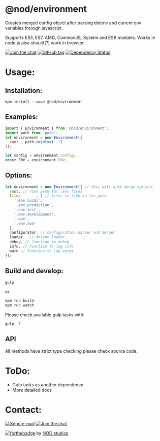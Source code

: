 # @nod/environment

Creates merged config object after parsing dotenv and current env variables through javascript.

Supports ES5, ES7, AMD, CommonJS, System and ES6 modules.
Works in node.js also should(?) work in browser.

[![Join the chat][gitter-image]][gitter-url]
[![GitHub tag][tag-image]][tag-url]
[![Dependency Status][david-image]][david-url]

# Usage:

## Installation:
```
npm install --save @nod/environment
```

## Examples:

```javascript
import { Environment } from '@nod/environment';
import path from 'path';
let environment = new Environment({
  root : path.resolve('.')
});

let config = environment.config;
const ENV = environment.ENV;
```

## Options:
```javascript
let environment = new Environment({ // this will auto merge options
  root, // root path for .env files
  files       : [ // files to look in the path
    '.env.local',
    '.env.production',
    '.env.test',
    '.env.development',
    '.env',
    '.env.nod'
  ],
  configurator, // configuration parser and merger
  loader,  // dotenv loader
  debug, // function to debug
  info, // function to log info
  warn // function to log warns
});
```

## Build and develop:
```bash
gulp
```
or
```bash
npm run build
npm run watch
```
Please check available gulp tasks with:
```bash
gulp -T
```

## API
All methods have strict type checking please check source code.

# ToDo:
- Gulp tasks as another dependency
- More detailed docs

# Contact:
[![Send e-mail][mail-image]][mail-url]
[![Join the chat][gitter-image]][gitter-url]

[![forthebadge](http://forthebadge.com/images/badges/built-with-love.svg)](http://nod.st)
by [NOD studios](http://nod.st)


[logo-image]: ./image/logo.strap.png?raw=true
[repo-url]: https://github.com/NOD-studios/environment
[david-url]: https://david-dm.org/NOD-studios/environment
[david-image]: https://david-dm.org/NOD-studios/environment.svg
[gitter-image]: https://img.shields.io/badge/GITTER-join%20chat-green.svg
[gitter-url]: http://bit.ly/NOD-chat
[mail-image]: https://img.shields.io/badge/send-email-green.svg
[mail-url]: mailto:hey@nod.st
[tag-image]: https://img.shields.io/github/tag/NOD-studios/environment.svg
[tag-url]: https://github.com/NOD-studios/environment/tags
